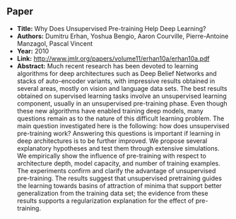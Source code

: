 ## Paper
  - **Title:** Why Does Unsupervised Pre-training Help Deep Learning?
  - **Authors:** Dumitru Erhan, Yoshua Bengio, Aaron Courville, Pierre-Antoine Manzagol, Pascal Vincent
  - **Year:** 2010
  - **Link:** http://www.jmlr.org/papers/volume11/erhan10a/erhan10a.pdf
  - **Abstract:** Much recent research has been devoted to learning algorithms for deep architectures such as Deep Belief Networks and stacks of auto-encoder variants, with impressive results obtained in several areas, mostly on vision and language data sets. The best results obtained on supervised learning tasks involve an unsupervised learning component, usually in an unsupervised pre-training phase. Even though these new algorithms have enabled training deep models, many questions remain as to the nature of this difficult learning problem. The main question investigated here is the following: how does unsupervised pre-training work? Answering this questions is important if learning in deep architectures is to be further improved. We propose several explanatory hypotheses and test them through extensive simulations. We empirically show the influence of pre-training with respect to architecture depth, model capacity, and number of training examples. The experiments confirm and clarify the advantage of unsupervised pre-training. The results suggest that unsupervised pretraining guides the learning towards basins of attraction of minima that support better generalization from the training data set; the evidence from these results supports a regularization explanation for the effect of pre-training.

